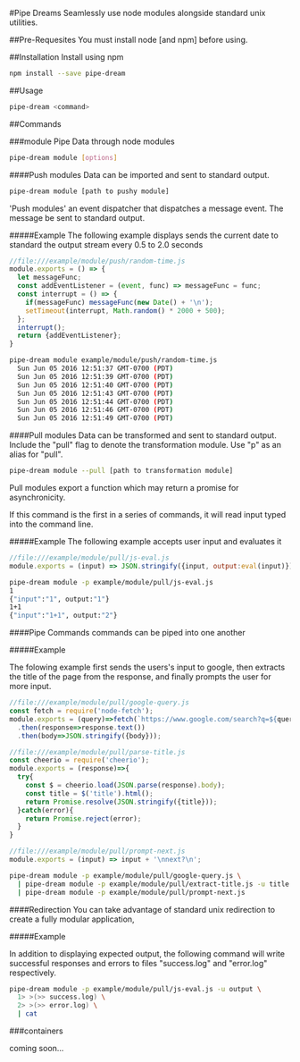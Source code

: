 #Pipe Dreams
Seamlessly use node modules alongside standard unix utilities.

##Pre-Requesites
You must install node [and npm] before using.

##Installation
Install using npm

```bash
npm install --save pipe-dream
```

##Usage
```bash
pipe-dream <command>
```

##Commands

###module
Pipe Data through node modules

```bash
pipe-dream module [options]
```

####Push modules
Data can be imported and sent to standard output.

```bash
pipe-dream module [path to pushy module]
```

'Push modules' an event dispatcher that dispatches a message event. 
The message be sent to standard output.

#####Example
The following example displays sends the current date to standard the output stream every 0.5 to 2.0 seconds

```javascript
//file:///example/module/push/random-time.js
module.exports = () => {
  let messageFunc;
  const addEventListener = (event, func) => messageFunc = func;
  const interrupt = () => {
    if(messageFunc) messageFunc(new Date() + '\n');
    setTimeout(interrupt, Math.random() * 2000 + 500);
  };
  interrupt();
  return {addEventListener};
}
```

```bash
pipe-dream module example/module/push/random-time.js
  Sun Jun 05 2016 12:51:37 GMT-0700 (PDT)
  Sun Jun 05 2016 12:51:39 GMT-0700 (PDT)
  Sun Jun 05 2016 12:51:40 GMT-0700 (PDT)
  Sun Jun 05 2016 12:51:43 GMT-0700 (PDT)
  Sun Jun 05 2016 12:51:44 GMT-0700 (PDT)
  Sun Jun 05 2016 12:51:46 GMT-0700 (PDT)
  Sun Jun 05 2016 12:51:49 GMT-0700 (PDT)
```

####Pull modules
Data can be transformed and sent to standard output.
Include the "pull" flag to denote the transformation module.
Use "p" as an alias for "pull".

```bash
pipe-dream module --pull [path to transformation module]
```

Pull modules export a function which may return a promise for asynchronicity.

If this command is the first in a series of commands, it will read input typed into the command line.

#####Example
The following example accepts user input and evaluates it

```javascript
//file:///example/module/pull/js-eval.js
module.exports = (input) => JSON.stringify({input, output:eval(input)});
```

```bash
pipe-dream module -p example/module/pull/js-eval.js
1
{"input":"1", output:"1"}
1+1
{"input":"1+1", output:"2"}
```

####Pipe Commands
commands can be piped into one another

#####Example

The folowing example first sends the users's input to google,
then extracts the title of the page from the response, and finally prompts the user for more input.


```javascript
//file:///example/module/pull/google-query.js
const fetch = require('node-fetch');
module.exports = (query)=>fetch(`https://www.google.com/search?q=${query}`)
  .then(response=>response.text())
  .then(body=>JSON.stringify({body}));
```

```javascript
//file:///example/module/pull/parse-title.js
const cheerio = require('cheerio');
module.exports = (response)=>{
  try{
    const $ = cheerio.load(JSON.parse(response).body);
    const title = $('title').html();
    return Promise.resolve(JSON.stringify({title}));
  }catch(error){
    return Promise.reject(error);
  }
}
```

```javascript
//file:///example/module/pull/prompt-next.js
module.exports = (input) => input + '\nnext?\n';
```

```bash
pipe-dream module -p example/module/pull/google-query.js \
  | pipe-dream module -p example/module/pull/extract-title.js -u title \   
  | pipe-dream module -p example/module/pull/prompt-next.js
```

####Redirection
You can take advantage of standard unix redirection to create a fully modular application,

#####Example

In addition to displaying expected output, the following command will write successful responses and errors to files "success.log" and "error.log" respectively.

```bash
pipe-dream module -p example/module/pull/js-eval.js -u output \
  1> >(>> success.log) \
  2> >(>> error.log) \
  | cat
```

###containers

coming soon...
